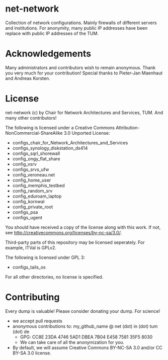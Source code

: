 net-network
===========

Collection of network configurations. 
Mainly firewalls of different servers and institutions. 
For anonymity, many public IP addresses have been replace with public IP addresses of the TUM. 


Acknowledgements
===========

Many administrators and contributors wish to remain anonymous. 
Thank you very much for your contribution!
Special thanks to Pieter-Jan Maenhaut and Andreas Korsten.



License
===========

net-network (c) by Chair for Network Architectures and Services, TUM. 
And many other contributors!

The following is licensed under a Creative Commons Attribution-NonCommercial-ShareAlike 3.0 Unported License:

 * configs_chair_for_Network_Architectures_and_Services
 * configs_synology_diskstation_ds414
 * configs_sqrl_shorewall
 * config_ongy_flat_share
 * config_vsrv
 * configs_srvs_ufw
 * config_veroneau.net
 * config_home_user
 * config_memphis_testbed
 * config_random_srv
 * config_eduroam_laptop
 * config_kornwal
 * config_private_root
 * configs_psa
 * configs_ugent

You should have received a copy of the license along with this work.  If not, see <http://creativecommons.org/licenses/by-nc-sa/3.0/>.

Third-party parts of this repository may be licensed seperately.
For example, ITVal is GPLv2.

The following is licensed under GPL 3:
 * configs_tails_os

For all other directories, no license is specified.


Contributing
===========

Every dump is valuable! Please consider donating your dump. For science!

 * we accept pull requests
 * anonymous contributions to: my_github_name @ net (dot) in (dot) tum (dot) de
   * GPG: CC8E 23DA 4746 5AD1 DBEA  7B04 E458 7581 35F5 8030
   * We can take care of all the anonymization for you.
 * By default, we will assume Creative Commons BY-NC-SA 3.0 and/or CC BY-SA 3.0 license.


